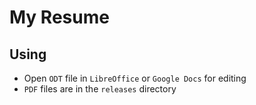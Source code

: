 # My Resume

## Using

- Open `ODT` file in `LibreOffice` or `Google Docs` for editing
- `PDF` files are in the `releases` directory
